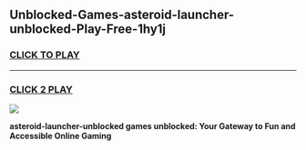 
## Unblocked-Games-asteroid-launcher-unblocked-Play-Free-1hy1j
<h3>
<a href="https://premium76.site?title=asteroid-launcher-unblocked&ref=23A">CLICK TO PLAY</a></h3>
<hr>

<h3>
<a href="https://premium76.site?title=asteroid-launcher-unblocked&ref=23A">CLICK 2 PLAY</a>
  
</h3>

<a href="https://premium76.site?title=asteroid-launcher-unblocked&ref=23A"><img src="https://clearcache.store/games.png"></a>


**asteroid-launcher-unblocked games unblocked: Your Gateway to Fun and Accessible Online Gaming**
